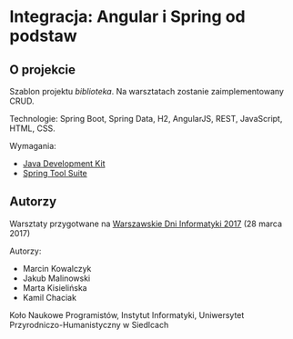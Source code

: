 # Integracja: Angular i Spring od podstaw

## O projekcie

Szablon projektu _biblioteka_. Na warsztatach zostanie zaimplementowany CRUD.

Technologie: Spring Boot, Spring Data, H2, AngularJS, REST, JavaScript, HTML, CSS.

Wymagania:
* [Java Development Kit](http://www.oracle.com/technetwork/java/javase/downloads/jdk8-downloads-2133151.html)
* [Spring Tool Suite](https://spring.io/tools/sts/all)

## Autorzy 

Warsztaty przygotwane na [Warszawskie Dni Informatyki 2017](http://www.warszawskiedniinformatyki.pl/) (28 marca 2017)

Autorzy:
* Marcin Kowalczyk
* Jakub Malinowski
* Marta Kisielińska
* Kamil Chaciak

Koło Naukowe Programistów, Instytut Informatyki, Uniwersytet Przyrodniczo-Humanistyczny w Siedlcach


